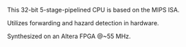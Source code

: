 This 32-bit 5-stage-pipelined CPU is based on the MIPS ISA.  

Utilizes forwarding and hazard detection in hardware. 

Synthesized on an Altera FPGA @~55 MHz.
